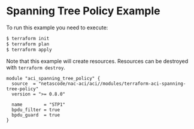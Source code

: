 <!-- BEGIN_TF_DOCS -->
# Spanning Tree Policy Example

To run this example you need to execute:

```bash
$ terraform init
$ terraform plan
$ terraform apply
```

Note that this example will create resources. Resources can be destroyed with `terraform destroy`.

```hcl
module "aci_spanning_tree_policy" {
  source  = "netascode/nac-aci/aci//modules/terraform-aci-spanning-tree-policy"
  version = ">= 0.8.0"

  name        = "STP1"
  bpdu_filter = true
  bpdu_guard  = true
}
```
<!-- END_TF_DOCS -->